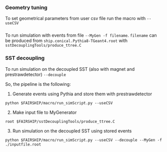 ### Geometry tuning

To set geometrical parameters from user csv file run the macro with `--useCSV`

### 

To run simulation with events from file `--MyGen -f filename`.
`filename` can be produced from `ship.conical.Pythia8-TGeant4.root` with `sstDecouplingTools/produce_ttree.C`

### SST decoupling

To run simulation on the decoupled SST (also with magnet and prestrawdetector) `--decouple`


So, the pipeline is the following:

1. Generate events using Pythia and store them with prestrawdetector
```
python $FAIRSHIP/macro/run_simScript.py --useCSV
```

2. Make input file to MyGenerator
```
root $FAIRSHIP/sstDecouplingTools/produce_ttree.C
```

3. Run simulation on the decoupled SST using stored events
```
python $FAIRSHIP/macro/run_simScript.py --useCSV --decouple --MyGen -f ./inputfile.root
```



